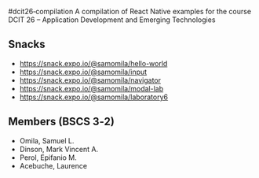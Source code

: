 #dcit26‐compilation
A compilation of React Native examples for the course DCIT 26 – Application Development and
Emerging Technologies

## Snacks
* https://snack.expo.io/@samomila/hello-world
* https://snack.expo.io/@samomila/input
* https://snack.expo.io/@samomila/navigator
* https://snack.expo.io/@samomila/modal-lab
* https://snack.expo.io/@samomila/laboratory6

## Members (BSCS 3‐2)
* Omila, Samuel L.
* Dinson, Mark Vincent A.
* Perol, Epifanio M.
* Acebuche, Laurence
